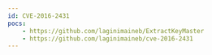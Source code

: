 ```yaml
---
id: CVE-2016-2431
pocs:
    - https://github.com/laginimaineb/ExtractKeyMaster
    - https://github.com/laginimaineb/cve-2016-2431
---
```

